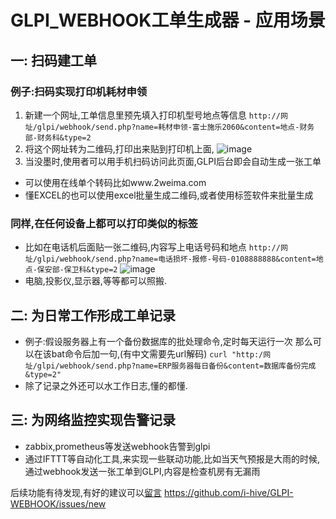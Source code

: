 # GLPI_WEBHOOK工单生成器 - 应用场景
## 一: 扫码建工单
### 例子:扫码实现打印机耗材申领
1. 新建一个网址,工单信息里预先填入打印机型号地点等信息
`http://网址/glpi/webhook/send.php?name=耗材申领-富士施乐2060&content=地点-财务部-财务科&type=2`
2. 将这个网址转为二维码,打印出来贴到打印机上面,
![image](https://user-images.githubusercontent.com/129045365/228128165-f34289f3-3d6f-44ae-8a52-584a6873301d.png)
3. 当没墨时,使用者可以用手机扫码访问此页面,GLPI后台即会自动生成一张工单
- 可以使用在线单个转码比如www.2weima.com
- 懂EXCEL的也可以使用excel批量生成二维码,或者使用标签软件来批量生成
### 同样,在任何设备上都可以打印类似的标签
- 比如在电话机后面贴一张二维码,内容写上电话号码和地点
`http://网址/glpi/webhook/send.php?name=电话损坏-报修-号码-0108888888&content=地点-保安部-保卫科&type=2`
![image](https://user-images.githubusercontent.com/129045365/228128180-2097e560-5a59-4184-9148-7257050ee11c.png)
- 电脑,投影仪,显示器,等等都可以照搬.
## 二: 为日常工作形成工单记录
- 例子:假设服务器上有一个备份数据库的批处理命令,定时每天运行一次
那么可以在该bat命令后加一句,(有中文需要先url解码)
`curl "http:/网址/glpi/webhook/send.php?name=ERP服务器每日备份&content=数据库备份完成&type=2"`
- 除了记录之外还可以水工作日志,懂的都懂.
## 三: 为网络监控实现告警记录
- zabbix,prometheus等发送webhook告警到glpi
- 通过IFTTT等自动化工具,来实现一些联动功能,比如当天气预报是大雨的时候,通过webhook发送一张工单到GLPI,内容是检查机房有无漏雨

后续功能有待发现,有好的建议可以[留言](https://github.com/i-hive/GLPI-WEBHOOK/issues/new)
https://github.com/i-hive/GLPI-WEBHOOK/issues/new

